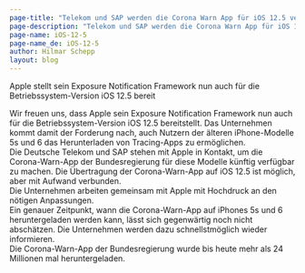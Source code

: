 ```yaml
---
page-title: "Telekom und SAP werden die Corona Warn App für iOS 12.5 verfügbar machen" 
page-description: "Telekom und SAP werden die Corona Warn App für iOS 12.5 verfügbar machen" 
page-name: iOS-12-5
page-name_de: iOS-12-5
author: Hilmar Schepp
layout: blog
---
```


Apple stellt sein Exposure Notification Framework nun auch für die Betriebssystem-Version iOS 12.5 bereit
<!-- overview -->

Wir freuen uns, dass Apple sein Exposure Notification Framework nun auch für die Betriebssystem-Version iOS 12.5 bereitstellt. Das Unternehmen kommt damit der Forderung nach, auch Nutzern der älteren iPhone-Modelle 5s und 6 das Herunterladen von Tracing-Apps zu ermöglichen.<br>
Die Deutsche Telekom und SAP stehen mit Apple in Kontakt, um die Corona-Warn-App der Bundesregierung für diese Modelle künftig verfügbar zu machen. Die Übertragung der Corona-Warn-App auf iOS 12.5 ist möglich, aber mit Aufwand verbunden.<br>
Die Unternehmen arbeiten gemeinsam mit Apple mit Hochdruck an den nötigen Anpassungen.<br>
Ein genauer Zeitpunkt, wann die Corona-Warn-App auf iPhones 5s und 6 heruntergeladen werden kann, lässt sich gegenwärtig noch nicht abschätzen. Die Unternehmen werden dazu schnellstmöglich wieder informieren.<br>
Die Corona-Warn-App der Bundesregierung wurde bis heute mehr als 24 Millionen mal heruntergeladen.
